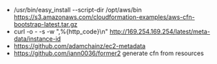 - /usr/bin/easy_install --script-dir /opt/aws/bin https://s3.amazonaws.com/cloudformation-examples/aws-cfn-bootstrap-latest.tar.gz
- curl -o - -s -w ",%{http_code}\n" http://169.254.169.254/latest/meta-data/instance-id
- https://github.com/adamchainz/ec2-metadata
- https://github.com/iann0036/former2 generate cfn from resources
